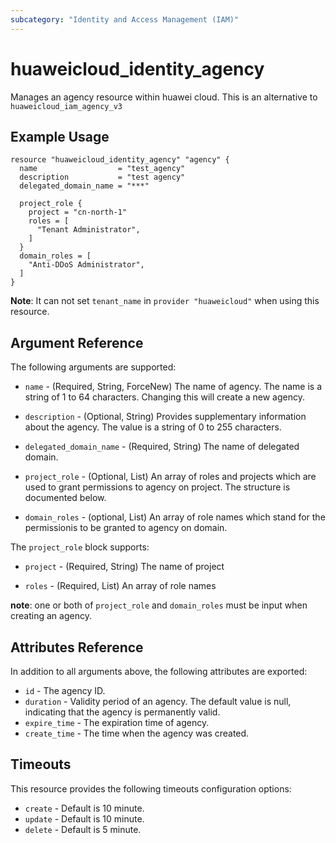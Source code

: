 ```yaml
---
subcategory: "Identity and Access Management (IAM)"
---
```


# huaweicloud\_identity\_agency

Manages an agency resource within huawei cloud.
This is an alternative to `huaweicloud_iam_agency_v3`

## Example Usage

```hcl
resource "huaweicloud_identity_agency" "agency" {
  name                  = "test_agency"
  description           = "test agency"
  delegated_domain_name = "***"

  project_role {
    project = "cn-north-1"
    roles = [
      "Tenant Administrator",
    ]
  }
  domain_roles = [
    "Anti-DDoS Administrator",
  ]
}
```

**Note**: It can not set `tenant_name` in `provider "huaweicloud"` when
   using this resource.

## Argument Reference

The following arguments are supported:

* `name` - (Required, String, ForceNew) The name of agency. The name is a string of 1 to 64
    characters. Changing this will create a new agency.

* `description` - (Optional, String) Provides supplementary information about the
    agency. The value is a string of 0 to 255 characters.

* `delegated_domain_name` - (Required, String) The name of delegated domain.

* `project_role` - (Optional, List) An array of roles and projects which are used to
    grant permissions to agency on project. The structure is documented below.

* `domain_roles` - (optional, List) An array of role names which stand for the
    permissionis to be granted to agency on domain.

The `project_role` block supports:

* `project` - (Required, String) The name of project

* `roles` - (Required, List) An array of role names

**note**:
    one or both of `project_role` and `domain_roles` must be input when
creating an agency.

## Attributes Reference

In addition to all arguments above, the following attributes are exported:

* `id` - The agency ID.
* `duration` - Validity period of an agency. The default value is null,
    indicating that the agency is permanently valid.
* `expire_time` - The expiration time of agency.
* `create_time` - The time when the agency was created.

## Timeouts
This resource provides the following timeouts configuration options:
- `create` - Default is 10 minute.
- `update` - Default is 10 minute.
- `delete` - Default is 5 minute.